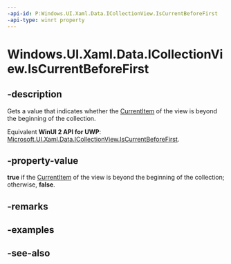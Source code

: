 ```yaml
---
-api-id: P:Windows.UI.Xaml.Data.ICollectionView.IsCurrentBeforeFirst
-api-type: winrt property
---
```


<!-- Property syntax
public bool IsCurrentBeforeFirst { get; }
-->

# Windows.UI.Xaml.Data.ICollectionView.IsCurrentBeforeFirst

## -description
Gets a value that indicates whether the [CurrentItem](icollectionview_currentitem.md) of the view is beyond the beginning of the collection.

Equivalent **WinUI 2 API for UWP**: [Microsoft.UI.Xaml.Data.ICollectionView.IsCurrentBeforeFirst](/windows/winui/api/microsoft.ui.xaml.data.icollectionview.iscurrentbeforefirst).

## -property-value
**true** if the [CurrentItem](icollectionview_currentitem.md) of the view is beyond the beginning of the collection; otherwise, **false**.

## -remarks

## -examples

## -see-also

